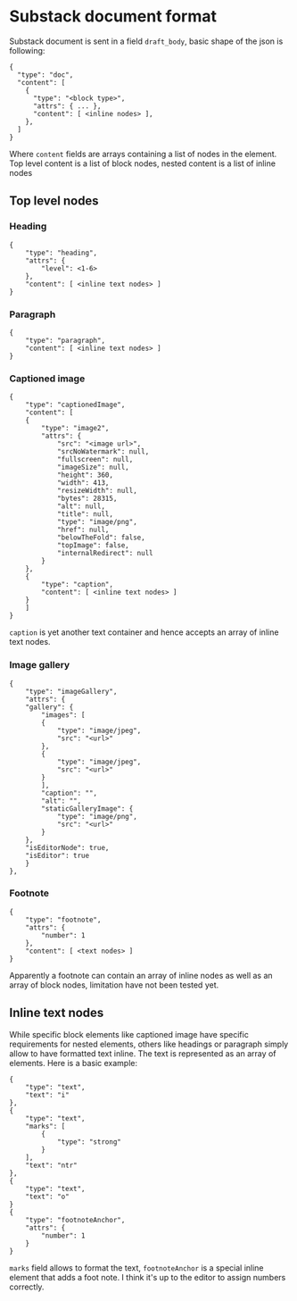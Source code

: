 # Substack document format

Substack document is sent in a field `draft_body`, basic shape of the json is following:

```
{
  "type": "doc",
  "content": [
    {
      "type": "<block type>",
      "attrs": { ... },
      "content": [ <inline nodes> ],
    },
  ]
}
```

Where `content` fields are arrays containing a list of nodes in the element. Top level content is a list of block nodes, nested content is a list of inline nodes

## Top level nodes

### Heading

```
{
    "type": "heading",
    "attrs": {
        "level": <1-6>
    },
    "content": [ <inline text nodes> ]
}
```

### Paragraph

```
{
    "type": "paragraph",
    "content": [ <inline text nodes> ]
}
```

### Captioned image

```
{
    "type": "captionedImage",
    "content": [
    {
        "type": "image2",
        "attrs": {
            "src": "<image url>",
            "srcNoWatermark": null,
            "fullscreen": null,
            "imageSize": null,
            "height": 360,
            "width": 413,
            "resizeWidth": null,
            "bytes": 28315,
            "alt": null,
            "title": null,
            "type": "image/png",
            "href": null,
            "belowTheFold": false,
            "topImage": false,
            "internalRedirect": null
        }
    },
    {
        "type": "caption",
        "content": [ <inline text nodes> ]
    }
    ]
}
```

`caption` is yet another text container and hence accepts an array of inline text nodes.

### Image gallery

```
{
    "type": "imageGallery",
    "attrs": {
    "gallery": {
        "images": [
        {
            "type": "image/jpeg",
            "src": "<url>"
        },
        {
            "type": "image/jpeg",
            "src": "<url>"
        }
        ],
        "caption": "",
        "alt": "",
        "staticGalleryImage": {
            "type": "image/png",
            "src": "<url>"
        }
    },
    "isEditorNode": true,
    "isEditor": true
    }
},
```

### Footnote

```
{
    "type": "footnote",
    "attrs": {
        "number": 1
    },
    "content": [ <text nodes> ]
}
```

Apparently a footnote can contain an array of inline nodes as well as an array of block nodes, limitation have not been tested yet.

## Inline text nodes

While specific block elements like captioned image have specific requirements for nested elements, others like headings or paragraph simply allow to have formatted text inline. The text is represented as an array of elements. Here is a basic example:

```
{
    "type": "text",
    "text": "i"
},
{
    "type": "text",
    "marks": [
        {
            "type": "strong"
        }
    ],
    "text": "ntr"
},
{
    "type": "text",
    "text": "o"
}
{
    "type": "footnoteAnchor",
    "attrs": {
        "number": 1
    }
}
```

`marks` field allows to format the text, `footnoteAnchor` is a special inline element that adds a foot note. I think it's up to the editor to assign numbers correctly.
